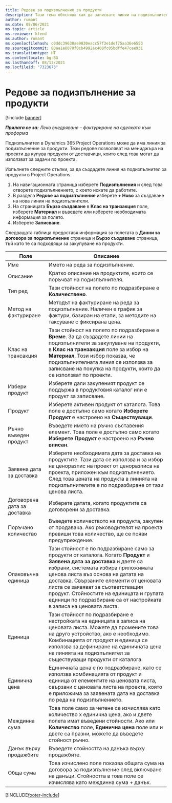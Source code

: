 ```yaml
---
title: Редове за подизпълнение за продукти
description: Тази тема обяснява как да записвате линии на подизпълнители за продукти и да използвате различните полета, за да записвате покупки на продукти от доставчици.
author: rumant
ms.date: 08/06/2021
ms.topic: article
ms.reviewer: kfend
ms.author: rumant
ms.openlocfilehash: c0ddc39638ae9830eacc57f3e1def75aa36e6553
ms.sourcegitcommit: 80aa1e8070f0cb4992ac408fc05bdffe47cee931
ms.translationtype: HT
ms.contentlocale: bg-BG
ms.lasthandoff: 08/13/2021
ms.locfileid: "7323673"
---
```

# <a name="subcontract-lines-for-products"></a>Редове за подизпълнение за продукти

[!include [banner](../../includes/dataverse-preview.md)]

_**Прилага се за:** Леко внедряване – фактуриране на сделката към проформа_

Подизпълнител в Dynamics 365 Project Operations може да има линия за подизпълнение за продукти. Тези редове позволяват на мениджъра на проекти да купува продукти от доставчици, които след това могат да използват за задачи по проекта.

Изпълнете следните стъпки, за да създадете линия на подизпълнител за продукти в Project Operations.

1. На навигационната страница изберете **Подизпълнения** и след това отворете подизпълнението, с което искате да работите. 
2. В раздела **Редове за подизпълнение** изберете **+ Ново** за създаване на нова линия на подизпълнители.
3. На страницата **Бързо създаване** в **Клас на транзакция** поле, изберете **Материал** и въведете или изберете необходимата информация за полето. 
4. Изберете **Записване**.

Следващата таблица предоставя информация за полетата в **Данни за договора за подизпълнение** страница и **Бързо създаване** страница, тъй като те са подходящи за закупуване на продукти.

| Поле | Описание |
| ----- | ----------- |
| Име | Името на реда за подизпълнение. |
| Описание | Кратко описание на продуктите, които се поръчват на подизпълнителя. |
| Тип ред | Тази стойност на полето по подразбиране е **Количествено**. |
| Метод на фактуриране |  Методът на фактуриране на реда за подизпълнение. Наличен е график за фактури, базиран на етапи, за методите на таксуване с фиксирана цена. |
| Клас на трансакция | Тази стойност на полето по подразбиране е **Време**. За да създадете линии на подизпълнители за закупуване на продукти, в **Клас на транзакция** поле за избор на **Материал**. Този избор показва, че подизпълнителната линия се използва за записване на покупка на продукти, които да се използват по проекти. |
| Избери продукт | Изберете дали закупеният продукт се поддържа в продуктовия каталог или е продукт за записване. |
| Продукт | Изберете активен продукт от каталога. Това поле е достъпно само когато **Изберете Продукт** е настроено на **Съществуващи**. |
| Ръчно въведен продукт | Въведете името на ръчно съставения елемент. Това поле е достъпно само когато **Изберете Продукт** е настроено на **Ръчно вписан**.  |
| Заявена дата за доставка | Изберете необходимата дата за доставка на продуктите. Тази дата се използва и за избор на ценоразпис на проект от ценоразписа на проекта, приложен към подизпълнението. След това цената на продукта в линията на подизпълнителите е по подразбиране от тази ценова листа. |
| Договорена дата за доставка | Изберете датата, когато продуктите са договорени за доставка.  |
| Поръчано количество | Въведете количеството на продукта, закупен от продавача. Ако ръководителят на проекта превиши това количество, ще се появи предупреждение. |
| Опаковъчна единица | Тази стойност е по подразбиране само за продукти от каталога. Когато **Продукт** и **Заявена дата за доставка** и двете са избрани, системата избира приложимата ценова листа въз основа на датата на доставка. Свързаните елементи от ценовата листа се заявяват за съответстващия продукт. Стойностите на единицата и групата единици по подразбиране са от настройката в записа на ценовата листа. |
| Единица | Тази стойност по подразбиране е настройката на единицата в записа на ценовата листа. Можете да промените това на друго устройство, ако е необходимо. Комбинацията от продукт и единица се използва за дефиниране на единичната цена на линията на подизпълнител за съществуващи продукти от каталога. |
| Единична цена | Единичната цена е по подразбиране, като се използва комбинацията от продукт и единица от елементите на ценовата листа, свързани с ценовата листа на проекта, която е приложима за заявената дата на доставка по реда на подизпълнението.  |
| Междинна сума | Това поле само за четене се изчислява като количество x единична цена, ако и двете полета имат въведени стойности. Ако или **Количество** поле, **Единична цена** поле или и двете са празни, можете да въведете стойност ръчно.  |
| Данък върху продажбите | Въведете стойността на данъка върху продажбите. |
| Обща сума | Това изчислено поле показва общата сума на договора за подизпълнение след включване на данъци. Стойността в това поле се изчислява като междинна сума + данък. |


[!INCLUDE[footer-include](../../includes/footer-banner.md)]
